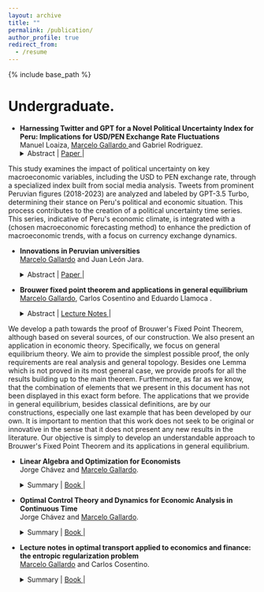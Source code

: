 ```yaml
---
layout: archive
title: ""
permalink: /publication/
author_profile: true
redirect_from:
  - /resume
---
```


{% include base_path %}

Undergraduate.
======

* **Harnessing Twitter and GPT for a Novel Political Uncertainty Index for Peru: Implications for USD/PEN Exchange Rate Fluctuations** <br>
  Manuel Loaiza, <u> Marcelo Gallardo </u> and Gabriel Rodriguez. <br>
  <details> 
    <summary>
        Abstract |
        <a href="" role="button" target="_blank"> Paper </a> | 
    </summary>
 This study examines the impact of political uncertainty on key macroeconomic variables, including the USD to PEN exchange rate,
through a specialized index built from social media analysis. Tweets from prominent Peruvian figures (2018-2023)
are analyzed and labeled by GPT-3.5 Turbo, determining their stance on Peru's political and economic situation.
This process contributes to the creation of a political uncertainty time series. This series, indicative of Peru's economic climate,
is integrated with a (chosen macroeconomic forecasting method) to enhance the prediction of macroeconomic trends, with a focus on currency exchange dynamics.
  </details>  
  
* **Innovations in Peruvian universities** <br>
  <u>Marcelo Gallardo</u> and Juan León Jara. <br>
  <details> 
    <summary>
        Abstract |
        <a href="" role="button" target="_blank"> Paper </a> | 
    </summary>
   This paper proposes an innovation indicator for Peruvian universities, emphasizing scientific innovation in fields like engineering and pure sciences. The construction of this indicator is based on a selected dataset and employs confirmatory factor analysis for robust measurement. Additionally, K-means clustering is used to identify innovation clusters among universities. The validity of the indicator is examined through its correlation with university rankings and the exploration of the relationship between innovation levels and post-graduation income. This study provides a focused lens on scientific innovation in higher education, offering insights for academic and policy implications in Peru.
  </details>
  
* **Brouwer fixed point theorem and applications in general equilibrium** <br>
  <u>Marcelo Gallardo</u>, Carlos Cosentino and Eduardo Llamoca . <br>
  <details> 
    <summary>
        Abstract |
        <a href="https://drive.google.com/file/d/1ryKPbi9FUTtL4-dKNWUPIyxzEoD5OLlR/view?usp=share_link" role="button" target="_blank"> Lecture Notes </a> | 
    </summary>
We develop a path towards the proof of Brouwer's Fixed Point Theorem, although based on several sources, of our construction. We also present an application in economic theory. Specifically, we focus on general equilibrium theory. We aim to provide the simplest possible proof, the only requirements are real analysis and general topology. Besides one Lemma which is not proved in its most general case, we provide proofs for all the results building up to the main theorem. Furthermore, as far as we know, that the combination of elements that we present in this document has not been displayed in this exact form before. The applications that we provide in general equilibrium, besides classical definitions, are by our constructions, especially one last example that has been developed by our own. It is important to mention that this work does not seek to be original or innovative in the sense that it does not present any new results in the literature. Our objective is simply to develop an understandable approach to Brouwer's Fixed Point Theorem and its applications in general equilibrium.
  </details>


* **Linear Algebra and Optimization for Economists** <br>
 Jorge Chávez and <u>Marcelo Gallardo</u>. <br>
  <details> 
    <summary>
        Summary |
        <a href="https://drive.google.com/file/d/17_tcJDJXsA8Iz-Z8quAO9syHC-8D9Was/view?usp=drive_link" role="button" target="_blank"> Book </a> | 
    </summary>
  Working book about Linear Algebra and Static Optimization for Economists. Linear algebra, topology in normed vector spaces, convex analysis, optimization and applications to microeconomics.
  </details>


* **Optimal Control Theory and Dynamics for Economic Analysis in Continuous Time** <br>
 Jorge Chávez and <u>Marcelo Gallardo</u>. <br>
  <details> 
    <summary>
        Summary |
        <a href="https://drive.google.com/file/d/1S74vfHIitq1l8P0lsqO9omHYTELL4Xpq/view?usp=drive_link" role="button" target="_blank"> Book </a> | 
    </summary>
  Working book about Dynamical Systems and Optimal Control in continuous time. Ordinary differential equations, linear systems, nonlinear systems, calculus of variations and optimal control theory. Applications to economic growth models (Solow, Ramsey‑Cass‑Koopsman).
  </details>

* **Lecture notes in optimal transport applied to economics and finance: the entropic regularization problem** <br>
 <u>Marcelo Gallardo</u> and Carlos Cosentino. <br>
  <details> 
    <summary>
        Summary |
        <a href="https://drive.google.com/file/d/1JzKyNUW05fYyQNO8nH2w59fdITI5ZJL1/view?usp=share_link" role="button" target="_blank"> Book </a> | 
    </summary>
  Lecture notes about Optimal Transport Theory (introductory) and applications in Economics and Finance. Specifically, the entropic regularization problem. 
  </details>

